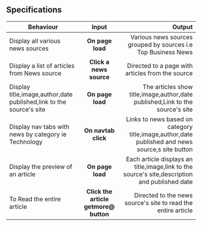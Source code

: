 ## Specifications
| Behaviour | Input | Output |
| --------------- | :----------:| --------: |
|Display all various news sources | **On page load**  | Various news sources grouped by sources i.e Top Business News|
|Display a list of articles from  News source | **Click a news source** | Directed to a page with articles from the source|
|Display title,image,author,date published,link to the source's site| **On page load** | The articles show title,image,author,date published,Link to the source's site  |
| Display nav tabs with news by category ie Technology | **On navtab click** | Links to news based on category title,image,author,date published and news source,s site button |
| Display the preview of an article | **On page load** | Each article displays an title,image,link to the source's site,description and published date |
| To Read the entire article  | **Click the article getmore@ button** | Directed to the news source's site to read the entire article |